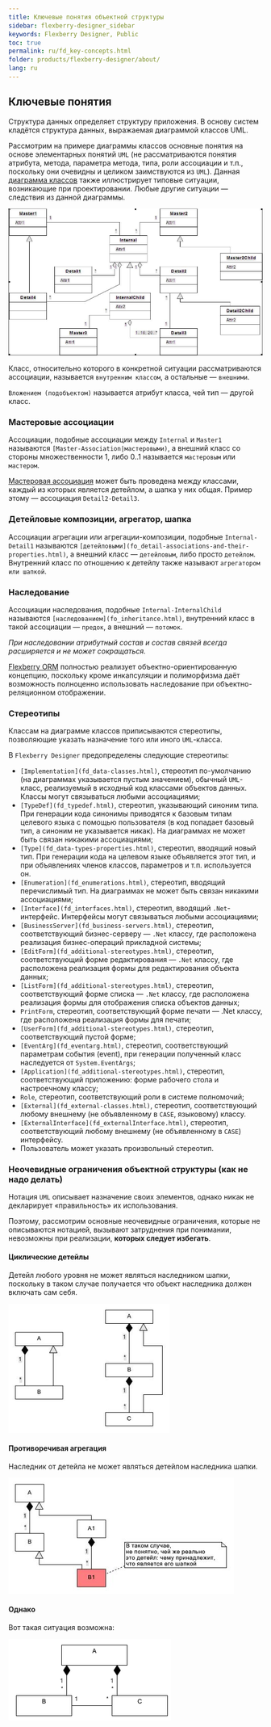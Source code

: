 ```yaml
---
title: Ключевые понятия объектной структуры
sidebar: flexberry-designer_sidebar
keywords: Flexberry Designer, Public
toc: true
permalink: ru/fd_key-concepts.html
folder: products/flexberry-designer/about/
lang: ru
---
```


## Ключевые понятия

Структура данных определяет структуру приложения. В основу систем кладётся структура данных, выражаемая диаграммой классов UML.

Рассмотрим на примере диаграммы классов основные понятия на основе элементарных понятий `UML` (не рассматриваются понятия атрибута, метода, параметра метода, типа, роли ассоциации и т.п., поскольку они очевидны и целиком заимствуются из `UML`). Данная [диаграмма классов](fd_class-diagram.html) также иллюстрирует типовые ситуации, возникающие при проектировании. Любые другие ситуации — следствия из данной диаграммы.

![](/images/pages/products/flexberry-designer/about/uml-example1.jpg)

Класс, относительно которого в конкретной ситуации рассматриваются ассоциации, называется `внутренним классом`, а остальные — `внешними`.

`Вложением (подобъектом)` называется атрибут класса, чей тип — другой класс.

### Мастеровые ассоциации

Ассоциации, подобные ассоциации между `Internal` и `Master1` называются `[Master-Association|мастеровыми)`, а внешний класс со стороны множественности 1, либо 0..1 называется `мастеровым` или `мастером`. 

[Мастеровая ассоциация](fd_master-association.html) может быть проведена между классами, каждый из которых является детейлом, а шапка у них общая. Пример этому — ассоциация `Detail2-Detail3`.

### Детейловые композиции, агрегатор, шапка

Ассоциации агрегации или агрегации-композиции, подобные `Internal-Detail1` называются `[детейловыми](fo_detail-associations-and-their-properties.html)`, а внешний класс — `детейловым`, либо просто `детейлом`. Внутренний класс по отношению к детейлу также называют `агрегатором или шапкой`.

### Наследование

Ассоциации наследования, подобные `Internal-InternalChild` называются `[наследованием](fo_inheritance.html)`, внутренний класс в такой ассоциации — `предок`, а внешний — `потомок`. 

*При наследовании атрибутный состав и состав связей всегда расширяется и не может сокращаться.*

[Flexberry ORM](fo_flexberry-orm.html) полностью реализует объектно-ориентированную концепцию, поскольку кроме инкапсуляции и полиморфизма даёт возможность полноценно использовать наследование при объектно-реляционном отображении.

### Стереотипы

Классам на диаграмме классов приписываются стереотипы, позволяющие указать назначение того или иного `UML`-класса.

В `Flexberry Designer` предопределены следующие стереотипы:

* `[Implementation](fd_data-classes.html)`, стереотип по-умолчанию (на диаграммах указывается пустым значением), обычный `UML`-класс, реализуемый в исходный код классами объектов данных. Классы могут связываться любыми ассоциациями;
* `[TypeDef](fd_typedef.html)`, стереотип, указывающий синоним типа. При генерации кода синонимы приводятся к базовым типам целевого языка с помощью пользователя (в код попадает базовый тип, а синоним не указывается никак). На диаграммах не может быть связан никакими ассоциациями;
* `[Type](fd_data-types-properties.html)`, стереотип, вводящий новый тип. При генерации кода на целевом языке объявляется этот тип, и при объявлениях членов классов, параметров и т.п. используется он. 
* `[Enumeration](fd_enumerations.html)`, стереотип, вводящий перечислимый тип. На диаграммах не может быть связан никакими ассоциациями;
* `[Interface](fd_interfaces.html)`, стереотип, вводящий `.Net`-интерфейс. Интерфейсы могут связываться любыми ассоциациями;
* `[BusinessServer](fd_business-servers.html)`, стереотип, соответствующий бизнес-серверу — `.Net` классу, где расположена реализация бизнес-операций прикладной системы;
* `[EditForm](fd_additional-stereotypes.html)`, стереотип, соответствующий форме редактирования — `.Net` классу, где расположена реализация формы для редактирования объекта данных;
* `[ListForm](fd_additional-stereotypes.html)`, стереотип, соответствующий форме списка — `.Net` классу, где расположена реализация формы для отображения списка объектов данных;
* `PrintForm`, стереотип, соответствующий форме печати — .Net классу, где расположена реализация формы для печати;
* `[UserForm](fd_additional-stereotypes.html)`, стереотип, соответствующий пустой форме;
* `[EventArg](fd_eventarg.html)`, стереотип, соответствующий параметрам события (event), при генерации полученный класс наследуется от `System.EventArgs`;
* `[Application](fd_additional-stereotypes.html)`, стереотип, соответствующий приложению: форме рабочего стола и настроечному классу;
* `Role`, стереотип, соответствующий роли в системе полномочий;
* `[External](fd_external-classes.html)`, стереотип, соответствующий любому внешнему (не объявленному в `CASE`, языковому) классу.
* `[ExternalInterface](fd_externalInterface.html)`, стереотип, соответствующий любому внешнему (не объявленному в `CASE`) интерфейсу.
* Пользователь может указать произвольный стереотип.

### Неочевидные ограничения объектной структуры (как не надо делать)

Нотация `UML` описывает назначение своих элементов, однако никак не декларирует «правильность» их использования.

Поэтому, рассмотрим основные неочевидные ограничения, которые не описываются нотацией, вызывают затруднения при понимании, невозможны при реализации, __которых следует избегать__.

#### Циклические детейлы

Детейл любого уровня не может являться наследником шапки, поскольку в таком случае получается что объект наследника должен включать сам себя.

![](/images/pages/products/flexberry-designer/about/uml-example2.jpg)

#### Противоречивая агрегация

Наследник от детейла не может являться детейлом наследника шапки.

![](/images/pages/products/flexberry-designer/about/uml-example3.jpg)

#### Однако

Вот такая ситуация возможна:

![](/images/pages/products/flexberry-designer/about/lookup-as-master.png)
